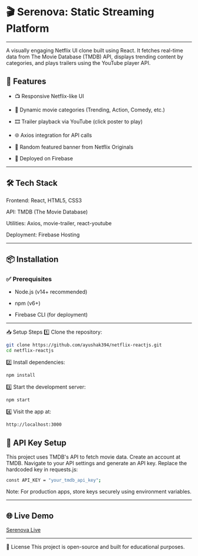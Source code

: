 # 🎬 Serenova: Static Streaming Platform

---

A visually engaging Netflix UI clone built using React. It fetches real-time data from The Movie Database (TMDB) API, displays trending content by categories, and plays trailers using the YouTube player API.

## 🚀 Features

- 📺 Responsive Netflix-like UI

- 🔄 Dynamic movie categories (Trending, Action, Comedy, etc.)

- 🎞️ Trailer playback via YouTube (click poster to play)

- 🌐 Axios integration for API calls

- 🎲 Random featured banner from Netflix Originals

- 🚀 Deployed on Firebase

---

## 🛠️ Tech Stack

Frontend: React, HTML5, CSS3

API: TMDB (The Movie Database)

Utilities: Axios, movie-trailer, react-youtube

Deployment: Firebase Hosting

---

## 📦 Installation

### ✅ Prerequisites

- Node.js (v14+ recommended)

- npm (v6+)

- Firebase CLI (for deployment)

---

📥 Setup Steps
1️⃣ Clone the repository:

```bash
git clone https://github.com/ayushak394/netflix-reactjs.git
cd netflix-reactjs
```
2️⃣ Install dependencies:

```bash
npm install
```
3️⃣ Start the development server:

```bash
npm start
```
4️⃣ Visit the app at:

```bash
http://localhost:3000
```

## 🔐 API Key Setup

This project uses TMDB's API to fetch movie data. Create an account at TMDB. Navigate to your API settings and generate an API key. Replace the hardcoded key in requests.js:

```bash
const API_KEY = "your_tmdb_api_key";
```
Note: For production apps, store keys securely using environment variables.

---

## 🌐 Live Demo

[Serenova Live](https://serenova.netlify.app/)

---

📜 License
This project is open-source and built for educational purposes.





